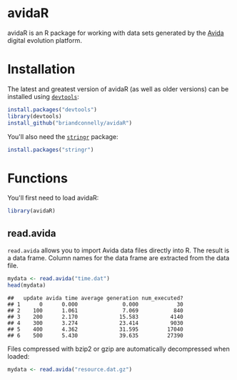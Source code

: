 # avidaR

avidaR is an R package for working with data sets generated by the
[Avida](http://avida.devosoft.org/) digital evolution platform.

# Installation

The latest and greatest version of avidaR (as well as older versions) can be
installed using
[`devtools`](http://cran.r-project.org/web/packages/devtools/index.html):


```r
install.packages("devtools")
library(devtools)
install_github("briandconnelly/avidaR")
```


You'll also need the [`stringr`](https://github.com/hadley/stringr) package:


```r
install.packages("stringr")
```


# Functions

You'll first need to load avidaR:


```r
library(avidaR)
```


## read.avida

`read.avida` allows you to import Avida data files directly into R. The result
is a data frame. Column names for the data frame are extracted from the data
file.


```r
mydata <- read.avida("time.dat")
head(mydata)
```

```
##   update avida time average generation num_executed?
## 1      0      0.000              0.000            30
## 2    100      1.061              7.069           840
## 3    200      2.170             15.583          4140
## 4    300      3.274             23.414          9030
## 5    400      4.362             31.595         17040
## 6    500      5.430             39.635         27390
```


Files compressed with bzip2 or gzip are automatically decompressed when loaded:


```r
mydata <- read.avida("resource.dat.gz")
```

